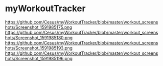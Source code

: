 # myWorkoutTracker

https://github.com/Cesus/myWorkoutTracker/blob/master/workout_screenshots/Screenshot_1591985175.png
https://github.com/Cesus/myWorkoutTracker/blob/master/workout_screenshots/Screenshot_1591985180.png
https://github.com/Cesus/myWorkoutTracker/blob/master/workout_screenshots/Screenshot_1591985193.png
https://github.com/Cesus/myWorkoutTracker/blob/master/workout_screenshots/Screenshot_1591985196.png
